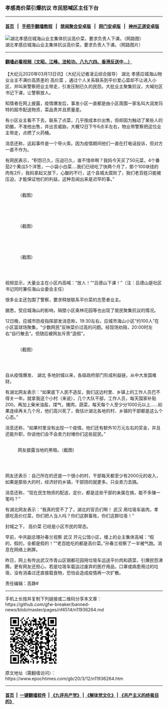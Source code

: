 ### 孝感高价菜引爆抗议 市民怒喊区主任下台
------------------------

#### [首页](https://github.com/gfw-breaker/banned-news/blob/master/README.md) &nbsp;&nbsp;|&nbsp;&nbsp; [手把手翻墙教程](https://github.com/gfw-breaker/guides/wiki) &nbsp;&nbsp;|&nbsp;&nbsp; [禁闻聚合安卓版](https://github.com/gfw-breaker/bn-android) &nbsp;&nbsp;|&nbsp;&nbsp; [网门安卓版](https://github.com/oGate2/oGate) &nbsp;&nbsp;|&nbsp;&nbsp; [神州正道安卓版](https://github.com/SzzdOgate/update) 



<div><img alt="湖北孝感应城海山业主集体抗议高价菜，要求负责人下课。（网路图）" class="aligncenter wp-post-image" src="https://i.epochtimes.com/assets/uploads/2020/03/7dc38701ly1gcrmdyqycaj20qo0ivdjd.jpg"/>
<div class="red16 caption">
 湖北孝感应城海山业主集体抗议高价菜，要求负责人下课。（网路图片）
</div>
</div><hr/>

#### [翻墙必看视频（文昭、江峰、法轮功、八九六四、香港反送中...）](https://github.com/gfw-breaker/banned-news/blob/master/pages/link3.md)

<div><p>
 【大纪元2020年03月13日讯】（大纪元记者凌云综合报导）
 <ok href="https://www.epochtimes.com/gb/tag/%E6%B9%96%E5%8C%97.html">
  湖北
 </ok>
 孝感应城海山物业业主不满价高质差的
 <ok href="https://www.epochtimes.com/gb/tag/%E9%AB%98%E4%BB%B7%E8%8F%9C.html">
  高价菜
 </ok>
 ，通过个人关系联系到平价爱心菜却不让进入小区，并叫来警察把业主带走，引发压制已久的民怨。大批业主聚集抗议，大喊社区书记下课，让警察放人。
</p>
<p>
 知情者在网上披露，疫情爆发后，事发小区一直都是由小区周围一家名叫大润发玛特的超市配送物资，菜品贵并且质量差。
</p>
<p>
 有小区业主看不下去，联系了点菜，几乎按成本价出售，但却因为触动了某些人的奶酪，不准他出售，并出言威胁。大概12日下午6点半左右，物业带警察把这位业主带走，点燃了火药桶。
</p>
<p>
 消息还称，这起事件是一个导火索。因为疫情期间他们一直在打电话投诉，但对方一直不作为。
</p>
<p>
 有网民表示，“积怨已久，压迫已久，谁不惜命啊？我妈今天买了50元菜，4个番茄2个黄瓜5个洋葱，一小袋小白菜….我们已经吃了快两个月了，那个100块钱的肉有2斤，我妈拿起又放下，心酸的不行，这个县城太腐败了，我们老百姓只能被压迫，才能保证他们的利益，这种丑闻出来是迟早的事。”
</p>
<figure class="wp-caption aligncenter" id="attachment_11936284" style="width: 385px">
 <ok href="http://i.epochtimes.com/assets/uploads/2020/03/11.jpeg">
  <img alt="" class="wp-image-11936284" src="http://i.epochtimes.com/assets/uploads/2020/03/11-600x1000.jpeg"/>
 </ok>
 <br/><figcaption class="wp-caption-text">
  （截图）
 </figcaption><br/>
</figure><br/>
<figure class="wp-caption aligncenter" id="attachment_11936287" style="width: 372px">
 <ok href="http://i.epochtimes.com/assets/uploads/2020/03/113.jpg">
  <img alt="" class="wp-image-11936287" src="http://i.epochtimes.com/assets/uploads/2020/03/113.jpg"/>
 </ok>
 <br/><figcaption class="wp-caption-text">
  （截图）
 </figcaption><br/>
</figure><br/>
<figure class="wp-caption aligncenter" id="attachment_11936286" style="width: 390px">
 <ok href="http://i.epochtimes.com/assets/uploads/2020/03/112.jpg">
  <img alt="" class="wp-image-11936286" src="http://i.epochtimes.com/assets/uploads/2020/03/112.jpg"/>
 </ok>
 <br/><figcaption class="wp-caption-text">
  （截图）
 </figcaption><br/>
</figure><br/>
<p>
 视频显示，大量业主在小区内高喊：“放人！”“吕德山下课！”（注：吕德山是社区书记同时兼任海山业委会主任）
</p>
<p>
</p>
<p>
 很多业主还包围了警察，要求释放联系平价菜的志愿者业主。
</p>
<p>
 据悉，受应城海山的影响，隔壁小区奥林花园等也出现了居民聚集抗议的情况。
</p>
<p>
 12日晚，应城市防疫指挥部发消息称，19:30左右，应城市海山小区“约100人”在小区篮球场聚集，“少数网民”反映菜价过高的问题。经现场劝阻，20:00时左右“自行散去”。但随后被网友斥责“造假”。
</p>
<figure class="wp-caption aligncenter" id="attachment_11936339" style="width: 304px">
 <ok href="http://i.epochtimes.com/assets/uploads/2020/03/bae3409066b958892ed7f9edc8f72b80.jpg">
  <img alt="" class="wp-image-11936339" src="http://i.epochtimes.com/assets/uploads/2020/03/bae3409066b958892ed7f9edc8f72b80.jpg"/>
 </ok>
 <br/><figcaption class="wp-caption-text">
  （截图）
 </figcaption><br/>
</figure><br/>
<p>
 自从疫情爆发、
 <ok href="https://www.epochtimes.com/gb/tag/%E6%B9%96%E5%8C%97.html">
  湖北
 </ok>
 多地封城以来，各级政府部门形成利益链，从中大发国难财。
</p>
<p>
 有湖北网友表示：“如果底下人民不造反，我们这边村里、乡镇上的工作人员巴不得关一年。就拿我这个小村（来说），几个大队干部，工作人员，每天国家补贴200。再加上柴米油盐，煤气，猪肉，蔬菜，每天每个人至少分1000元以上……如果连续再关几个月，他们高兴死了，我估计湖北各地的村、乡镇的干部都是这么个心态。”
</p>
<p>
 消息还称，“如果村里没有出现一个疫情，他们还有额外10万元左右的奖金，并且还能升职，你说他们会不会卖力封堵你们这些屁民。”
</p>
<figure class="wp-caption aligncenter" id="attachment_11936297" style="width: 600px">
 <ok href="http://i.epochtimes.com/assets/uploads/2020/03/Unknown-3.jpg">
  <img alt="" class="size-large wp-image-11936297" src="http://i.epochtimes.com/assets/uploads/2020/03/Unknown-3-600x600.jpg"/>
 </ok>
 <br/><figcaption class="wp-caption-text">
  网友披露当地的黑暗。（截图）
 </figcaption><br/>
</figure><br/>
<p>
 网友还表示：自己所在的还是一个很小的村，干部每天都至少有2000元的收入，如果是那些大的村，经济好的乡镇，干部捞的就更多。只会卖力去搞。
</p>
<p>
 消息还称，“现在民生物资的配送，定价，都是这些干部的亲属在搞，能不多赚一笔吗？”
</p>
<p>
 有湖北网友表示：“我真的受不了了，湖北的官员们啊！
 <ok href="https://www.epochtimes.com/gb/tag/%E6%AD%A6%E6%B1%89.html">
  武汉
 </ok>
 用垃圾车装肉，孝感吃高价烂菜，你们把人当人吗？你们这群畜牲，你们这群垃圾！”
</p>
<p>
 封城之下，
 <ok href="https://www.epochtimes.com/gb/tag/%E9%AB%98%E4%BB%B7%E8%8F%9C.html">
  高价菜
 </ok>
 已经是小区市民的常态。
</p>
<p>
 早前，中共副总理孙春兰视察
 <ok href="https://www.epochtimes.com/gb/tag/%E6%AD%A6%E6%B1%89.html">
  武汉
 </ok>
 开元公馆小区，楼上的业主集体高喊：“假的，假的，全都是假的！”“老百姓吃的都是高价菜。”孙春兰视察了一半被气跑。消息在网络上刷屏。
</p>
<p>
 昨日，网上有传出武汉市青山区钢都花园用垃圾车运送平价肉和蔬菜，引爆民怨沸腾。更有网友还担心，若是垃圾车载运过废弃的医疗用品，口罩或病患用过的垃圾，没有消毒过还直接载食物，恐怕会造成疫情再一次扩散。
</p>
<p>
</p>
<p>
 责任编辑：高静#
</p>
</div>
<hr/>
手机上长按并复制下列链接或二维码分享本文章：<br/>
https://github.com/gfw-breaker/banned-news/blob/master/pages/nf4514/n11936264.md <br/>
<a href='https://github.com/gfw-breaker/banned-news/blob/master/pages/nf4514/n11936264.md'><img src='https://github.com/gfw-breaker/banned-news/blob/master/pages/nf4514/n11936264.md.png'/></a> <br/>
原文地址（需翻墙访问）：https://www.epochtimes.com/gb/20/3/12/n11936264.htm


------------------------
#### [首页](https://github.com/gfw-breaker/banned-news/blob/master/README.md) &nbsp;|&nbsp; [一键翻墙软件](https://github.com/gfw-breaker/nogfw/blob/master/README.md) &nbsp;| [《九评共产党》](https://github.com/gfw-breaker/9ping.md/blob/master/README.md#九评之一评共产党是什么) | [《解体党文化》](https://github.com/gfw-breaker/jtdwh.md/blob/master/README.md) | [《共产主义的终极目的》](https://github.com/gfw-breaker/gczydzjmd.md/blob/master/README.md)


<img src='http://gfw-breaker.win/banned-news/pages/nf4514/n11936264.md' width='0px' height='0px'/>